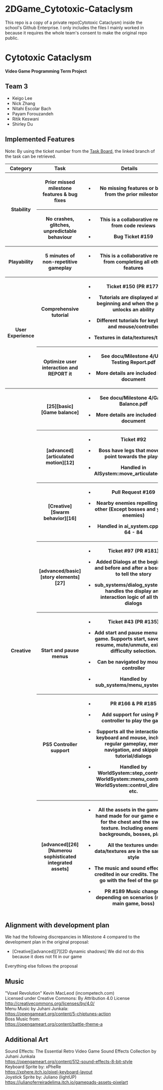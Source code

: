 # 2DGame_Cytotoxic-Cataclysm
This repo is a copy of a private repo(Cytotoxic Cataclysm) inside the school's Github Enterprise. I only includes the files I mainly worked in because it requires the whole team's consent to make the original repo public.

# Cytotoxic Cataclysm
**Video Game Programming Term Project**

## Team 3
- Keigo Lee
- Nick Zhang
- Nitahi Escolar Bach
- Payam Forouzandeh
- Ritik Keswani
- Shirley Du

## Implemented Features
Note: By using the ticket number from the [<u>Task
Board</u>](https://github.students.cs.ubc.ca/orgs/CPSC427-2023W-T1/projects/3/views/1),
the linked branch of the task can be retrieved.
<table>
	<colgroup>
		<col style="width: 15%" />
		<col style="width: 25%" />
		<col style="width: 59%" />
	</colgroup>
	<thead>
		<tr class="header">
			<th><strong>Category</strong></th>
			<th><strong>Task</strong></th>
			<th><strong>Details</strong></th>
		</tr>
		<tr>
			<th rowspan="2">Stability</th>
			<th>
			<p>Prior missed milestone features & bug fixes</p>
			</th>
			<th><ul>
			<li>
			<p>No missing features or bugs from the prior milestone</p>
			</li>
			</th>
		</tr>
		<tr>
			<th>
			<p>No crashes, glitches, unpredictable behaviour </p>
			</th>
			<th><ul>
			<li>
			<p>This is a collaborative result from code reviews</p>
			</li>
			<li>
			<p>Bug Ticket #159</p>
			</li>
			</th>
		</tr>
		<tr>
			<th rowspan="1">Playability</th>
			<th>
			<p>5 minutes of non-repetitive gameplay</p>
			</th>
			<th><ul>
			<li>
			<p>This is a collaborative result from completing all other features</p>
			</li>
			</th>
		</tr>
		<tr>
			<th rowspan="2">User Experience</th>
			<th>
			<p>Comprehensive tutorial</p>
			</th>
			<th><ul>
			<li>
			<p>Ticket #150 (PR #177)</p>
			</li>
			<li>
			<p>Tutorials are displayed at the beginning and when the player unlocks an ability</p>
			</li>
			<li>
			<p>Different tutorials for keyboard and mouse/controller</p>
			</li>
			<li>
			<p>Textures in data/textures/tutorial</p>
			</li>
			</ul>
			</th>
		</tr>
		<tr class="odd">
			<th>
			<p>Optimize user interaction and REPORT it</p>
			</th>
			<th><ul>
			<li>
			<p>See docu/Milestone 4/User Testing Report.pdf</p>
			</li>
			<li>
			<p>More details are included in the document</p>
			</li>
		</tr>
		<tr>
			<th rowspan="7">Creative</th>
			<th>[25][basic][Game balance]</th>
			<th><ul>
			<li>
			<p>See docu/Milestone 4/Game Balance.pdf</p>
			</li>
			<li>
			<p>More details are included in the document</p>
			</li>
			</ul>
			</th>
		</tr>
		<tr>
			<th>[advanced][articulated motion][12]</th>
			<th><ul>
			<li>
			<p>Ticket #92</p>
			</li>
			<li>
			<p>Boss have legs that moves to point towards the player</p>
			</li>
			<li>
			<p>Handled in AISystem::move_articulated_part</p>
			</li>
			</ul>
			</th>
		</tr>
		<tr>
			<th>[Creative][Swarm behavior][16] </th>
			<th><ul>
			<li>
			<p>Pull Request #169</p>
			</li>
			<li>
			<p>Nearby enemies repelling each other (Except bosses and yellow enemies)</p>
			</li>
			<li>
			<p>Handled in ai_system.cpp, line 64 - 84</p>
			</li>
			</ul>
			</th>
		</tr>
		<tr>
			<th>[advanced/basic][story elements][27]</th>
			<th><ul>
			<li>
			<p>Ticket #97 (PR #181)
</p>
			</li>
			<li>
			<p>Added Dialogs at the beginning and before and after a boss fight to tell the story
</p>
			</li>
			<li>
			<p>sub_systems/dialog_system.cpp handles the display and interaction logic of all these dialogs</p>
			</li>
			</ul>
			</th>
		</tr>
		<tr>
			<th>Start and pause menus</th>
			<th><ul>
			<li>
			<p>Ticket #43 (PR #135)</p>
			</li>
			<li>
			<p>Add start and pause menu to the game. Supports start, save/load, resume, mute/unmute, exit, and difficulty selection.
</p>
			</li>
			<li>
			<p>Can be navigated by mouse or controller
</p>
			</li>
			<li>
			<p>Handled by sub_systems/menu_system.cpp
</p>
			</li>
			</ul>
			</th>
		</tr>
		<tr>
			<th>PS5 Controller support</th>
			<th><ul>
			<li>
			<p>PR #166 & PR #185
</p>
			</li>
			<li>
			<p>Add support for using PS5 controller to play the game</p>
			</li>
			<li>
			<p>Supports all the interactions as keyboard and mouse, including regular gameplay, menu navigation, and skipping tutorial/dialogs
</p>
			</li>
			<li>
			<p>Handled by WorldSystem::step_controller, WorldSystem::menu_controller, WorldSystem::control_direction, etc.
</p>
			</li>
			</ul>
			</th>
		</tr>
		<tr>
			<th>[advanced][26][Numerou sophisticated integrated assets]</th>
			<th><ul>
			<li>
			<p>All the assets in the game are hand made for our game except for the chest and the sword texture. Including enemies, backgrounds, bosses, player</p>
			</li>
			<li>
			<p>All the textures under data/textures are in the same art style</p>
			</li>
			<li>
			<p>The music and sound effects are credited in our credits. They also go with the feel of the game.</p>
			</li>
			<li>
			<p>PR #189 Music changes depending on scenarios (menu, main game, boss)</p>
			</li>
			</ul>
			</th>
		</tr>
	</thead>
</table>

## Alignment with development plan
We had the following discrepancies in Milestone 4 compared to the development plan in the original proposal:
* [Creative][advanced][7][2D dynamic shadows] We did not do this because it does not fit in our game

Everything else follows the proposal

## Music
"Voxel Revolution" Kevin MacLeod (incompetech.com)  
Licensed under Creative Commons: By Attribution 4.0 License  
http://creativecommons.org/licenses/by/4.0/  
Menu Music by Juhani Junkala:  
https://opengameart.org/content/5-chiptunes-action  
Boss Music from:  
https://opengameart.org/content/battle-theme-a  

## Additional Art 
Sound Effects: The Essential Retro Video Game Sound Effects Collection by Juhani Junkala  
https://opengameart.org/content/512-sound-effects-8-bit-style  
Keyboard Sprite by: xPheRe  
https://xphere.itch.io/pixel-keyboard-layout  
Joystick Sprite by: Juliano (lightUP)  
https://julianoferreiradelima.itch.io/gamepads-assets-pixelart  
